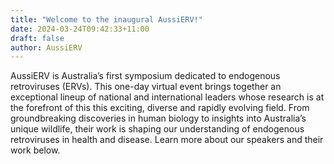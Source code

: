 ```yaml
---
title: "Welcome to the inaugural AussiERV!"
date: 2024-03-24T09:42:33+11:00
draft: false
author: AussiERV
---
```


AussiERV is Australia’s first symposium dedicated to endogenous retroviruses (ERVs). This one-day virtual event brings together an exceptional lineup of national and international leaders whose research is at the forefront of this this exciting, diverse and rapidly evolving field. From groundbreaking discoveries in human biology to insights into Australia’s unique wildlife, their work is shaping our understanding of endogenous retroviruses in health and disease. Learn more about our speakers and their work below.
